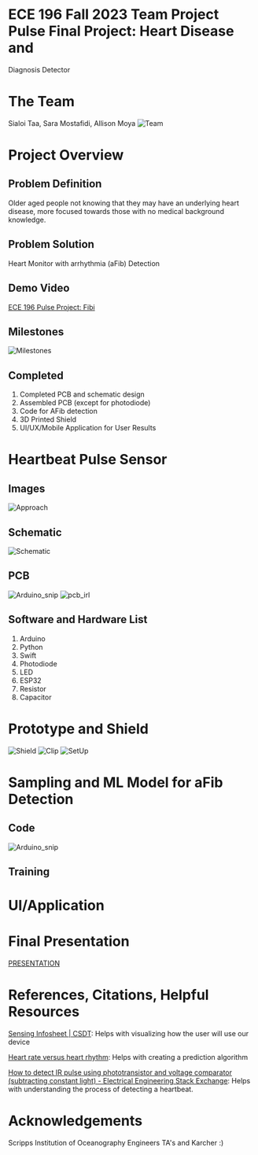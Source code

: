 # ECE 196 Fall 2023 Team Project Pulse Final Project: Heart Disease and 
Diagnosis Detector
# The Team
Sialoi Taa, Sara Mostafidi, Allison Moya
![Team](/imgs/team.png)
# Project Overview
## Problem Definition
Older aged people not knowing that they may have an underlying heart disease, more focused towards those with no medical background knowledge.
## Problem Solution
Heart Monitor with arrhythmia (aFib) Detection

## Demo Video
[ECE 196 Pulse Project: 
Fibi](https://youtu.be/l_U-TADhpTM?si=gZzMEEWPGDS88HhN)
## Milestones
![Milestones](/imgs/Milestones.png)

## Completed
1. Completed PCB and schematic design
2. Assembled PCB (except for photodiode)
3. Code for AFib detection
4. 3D Printed Shield
5. UI/UX/Mobile Application for User Results

# Heartbeat Pulse Sensor
## Images
![Approach](/imgs/Proposed_Approach.png)

## Schematic
![Schematic](/imgs/Schematic.png)

## PCB
![Arduino_snip](/imgs/PCB.png)
![pcb_irl](/imgs/pcb_irl.png)

## Software and Hardware List
1. Arduino
2. Python
3. Swift
4. Photodiode
5. LED
6. ESP32
7. Resistor
8. Capacitor

# Prototype and Shield
![Shield](/imgs/shield.png)
![Clip](/imgs/clip.png)
![SetUp](/imgs/set_up.png)
# Sampling and ML Model for aFib Detection
## Code
![Arduino_snip](/imgs/Arduino_snip.png)
## Training
# UI/Application
# Final Presentation
[PRESENTATION](https://docs.google.com/presentation/d/1Bf_K1-Fuhnck8Ux5nZZ97LSzt35pcDPSmIBCwOtfqkg/edit?usp=sharing/)

# References, Citations, Helpful Resources
[Sensing Infosheet | CSDT](https://csdt.org/culture/performingarts/sensing-infosheet.html#:~:text=Photoplethysmography%20(PPG)%3A,result%20of%20each%20heart%20beat): Helps with visualizing how the user will use our device

[Heart rate versus heart rhythm](https://www.fibricheck.com/heart-rate-versus-heart-rhythm/): Helps with creating a prediction algorithm

[How to detect IR pulse using phototransistor and voltage comparator (subtracting constant light) - Electrical Engineering Stack Exchange](https://electronics.stackexchange.com/questions/464372/how-to-detect-ir-pulse-using-phototransistor-and-voltage-comparator-subtracting): Helps with understanding the process of detecting a heartbeat.

# Acknowledgements
Scripps Institution of Oceanography Engineers
TA's and Karcher :)
